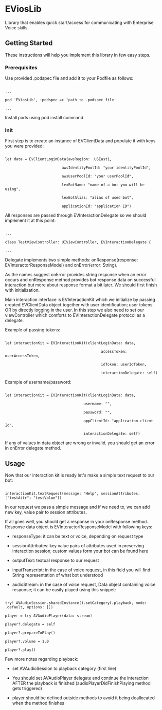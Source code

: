 # EViosLib 

  

Library that enables quick start/access for communicating with Enterprise Voice skills.  

  

## Getting Started 

  

These instructions will help you implement this library in few easy steps. 

  

  

### Prerequisites 

  

Use provided .podspec file and add it to your Podfile as follows: 

  

``` 

... 

pod 'EViosLib', :podspec => 'path to .podspec file' 

... 

``` 

  

Install pods using pod install command 

  

### Init 

  

First step is to create an instance of EVClientData and populate it with keys you were provided: 

  

  

``` 

let data = EVClientLoginData(awsRegion: .USEast1, 

                          awsIdentityPoolId: "your identityPoolId", 

                          awsUserPoolId: "your userPoolId", 

                          lexBotName: "name of a bot you will be using", 

                          lexBotAlias: "alias of used bot", 

                          applicationId: "application ID") 

``` 

  

All responses are passed through EVInteractionDelegate so we should implement it at this point: 

  

``` 

... 

class TestViewController: UIViewController, EVInteractionDelegate { 

... 

``` 

  

Delegate implements two simple methods: onResponse(response: EVInteractorResponseModel) and onError(error: String). 

As the names suggest onError provides string response when an error occurs and onResponse method provides bot response data on successful interaction but more about response format a bit later. We should first finish with initialization. 

  

Main interaction interface is EVInteractionKit which we initialize by passing created EVClientData object together with user identification; user tokens OR by directly logging in the user. In this step we also need to set our viewController which comforts to EVInteractionDelegate protocol as a delegate. 

  

Example of passing tokens: 

  

``` 

let interactionKit = EVInteractionKit(clientLoginData: data, 

                                            accessToken: userAccessToken, 

                                            idToken: userIdToken, 

                                            interactionDelegate: self)  

``` 

  

Example of username/password: 

  

``` 

let interactionKit = EVInteractionKit(clientLoginData: data, 

                                    username: "", 

                                    password: "", 

                                    appClientId: "application client Id", 

                                    interactionDelegate: self) 

``` 

  

If any of values in data object are wrong or invalid, you should get an error in onError delegate method. 

  

  

  

## Usage 

  

Now that our interaction kit is ready let's make a simple text request to our bot: 

  

``` 

interactionKit.textRequest(message: "Help", sessionAttributes: ["testAttr": "testValue"]) 

``` 

  

In our request we pass a simple message and if we need to, we can add new key, value pair to session attributes. 

  

If all goes well, you should get a response in your onResponse method. Response data object is EVInteractorResponseModel with following keys: 

  

- responseType: it can be text or voice, depending on request type 

- sessionAttributes: key value pairs of attributes used in preserving interaction session; custom values form your bot can   be found here 

- outputText: textual response to our request 

- inputTranscript: in the case of voice request, in this field you will find String representation of what bot understood 

- audioStream: in the case of voice request, Data object containing voice response; it can be easily played using this snippet: 

  

``` 

try! AVAudioSession.sharedInstance().setCategory(.playback, mode: .default, options: []) 

player = try AVAudioPlayer(data: stream) 

player?.delegate = self 

player?.prepareToPlay() 

player?.volume = 1.0 

player?.play() 

``` 

  

Few more notes regarding playback: 

  - set AVAudioSession to playback category (first line) 

  - You should set AVAudioPlayer delegate and continue the interaction AFTER the playback is finished    (audioPlayerDidFinishPlaying method gets triggered) 

  - player should be defined outside methods to avoid it being deallocated when the method finishes 

 
